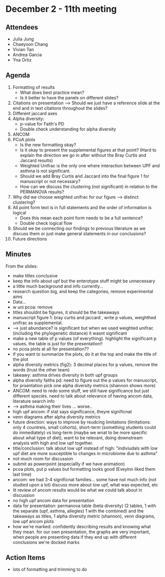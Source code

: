 # December 2 - 11th meeting

## Attendees
- Julia Jung
- Chaeyoon Chang
- Vivian Tan
- Andrea Garcia
- Yna Ortiz

## Agenda
1) Formatting of results
   - What does best practice mean?
   - Is it better to have the panels on different slides?
2) Citations on presentation --> Should we just have a reference slide at the end and in text citations throughout the slides? 
3) Different jaccard axes 
4) Alpha diversity:
   - p-value for Faith's PD
   - Double check understanding for alpha diversity
5) ANCOM
6) PCoA plots
   - Is the new formatting okay?
   - Is it okay to present the supplemental figures at that point? (Hard to explain the direction we go in after without the Bray Curtis and Jaccard results)
   - Weighted Unifrac is the only one where interaction between UPF and asthma is not significant.
   - Should we add Bray Curtis and Jaccard into the final figure 1 for manuscript or not necessary?
   - How can we discuss the clustering (not significant) in relation to the PERMANOVA results? 
8) Why did we choose weighted unifrac for our figure --> distinct clustering?
9) All point form text is in full statements and the order of information is logical
   - Does this mean each point form needs to be a full sentence?
   - Double check logical flow
10) Should we be connecting our findings to previous literature as we discuss them or just make general statements in our conclusions?
11) Future directions

## Minutes
From the slides:
- make titles conclusive
- keep the info about upf but the enterotype stuff might be unnecessary
- a little much background and info currently...
- research question big, and keep the categories, remove experimental aims
- Data...
-    w uni pcoa: remove
- titles shouldnt be figures, it should be the takeaways
- manuscript figure 1: bray curtis and jaccard , write p values, weighthed unifrac as supplemental.
- --> just abundance? is significant but when we used weighted unifrac (including the phylogenetic distance) it wasnt significant
- make a new table of p values (of everything). highlight the significant p values. the table is just for the presentation!!
- no pcoa plots at all for presentation??
- if you want to summarize the plots, do it at the top and make the title of the plot
- alpha diversity metrics (fig2):  3 decimal places for p values, remove the words (trust the other team)
- takeawy: asthma drives diversity in both upf groups
- alpha diversity faiths pd: need to figure out the p values for manuscript, for prsentation pick one alpha diversity metrics (shannon shows more)
- ANCOM: need to redo some stuff, we still have significance but just different species. need to talk about relevance of having ancom data, literature search info
- --> asthma making their lives ...  worse..
- high upf ancom: if stat says significance, theyre significnat
- venn diagrams after alpha diversity metrics
- future direction: ways to improve by reudcing limitations (limitations: only 4 countreis, small cohorts), short-term (something students could do immediately) vs long-term (maybe we wnat to be more specific about what type of diet), want to be relevant, doing downstream analysis with high and low upf together.
- title/conclusion: talk about low upf instead of high: "indiviudals with low upf diet are more susceptible to changes in microbiome due to asthma"
- not much room for discussion
- submit as powerpoint (especiallly if we have animation)
- pcoa plots, put p values but formatting looks good (Eveylnn liked them last time)
- ancom: we had 3-4 significnat families... some have not much info (not studied upon a lot) discuss more about low upf, what was expected, etc
- lit review of ancom results would be what we could talk about in discussion
- no high upf ancom data for presentation
- data for presentation: permanova table (beta diversity) (2 tables, 1 with the separate (upf, asthma, allegies) 1 with the combined) and the takeaways as titles, 1 alpha diversity metric (shannon), venn diagrams, low upf ancom plots
- how we're marked: confidently describing results and knowing what they mean. for our own presentation, the graphs are very important, when people are presenting data if they end up with different conclusions we're docked marks
  
## Action Items
- lots of formatting and trimming to do

